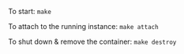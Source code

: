 
To start:
`make`

To attach to the running instance:
`make attach`

To shut down & remove the container:
`make destroy`
